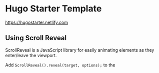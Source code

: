 # Hugo Starter Template

https://hugostarter.netlify.com

## Using Scroll Reveal

ScrollReveal is a JavaScript library for easily animating elements as they enter/leave the viewport.

Add `ScrollReveal().reveal(target, options);` to the <script> in the footer

ie:
ScrollReveal().reveal('.reveal', { delay: 500, duration: 500 });

https://scrollrevealjs.org/api/reveal.html

